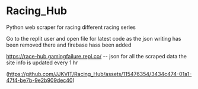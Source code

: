 # Racing_Hub
Python web scraper for racing different racing series 

Go to the replit user and open file for latest code as the json writing has been removed there and firebase hass been added

https://race-hub.gamingfailure.repl.co/ -- json for all the scraped data
the site info is updated every 1 hr

(https://github.com/JJKVIT/Racing_Hub/assets/115476354/3434c474-01a1-47f4-be7b-9e2b909dec40)
